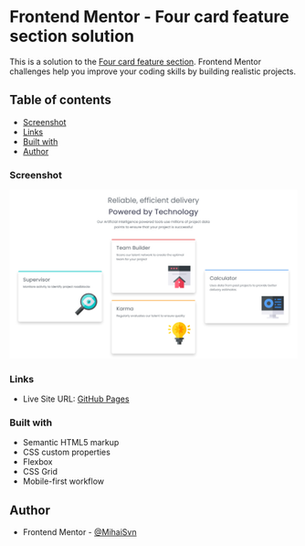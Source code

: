 # Frontend Mentor - Four card feature section solution

This is a solution to the [Four card feature section](https://www.frontendmentor.io/challenges/four-card-feature-section-weK1eFYK). Frontend Mentor challenges help you improve your coding skills by building realistic projects. 

## Table of contents

  - [Screenshot](#screenshot)
  - [Links](#links)
  - [Built with](#built-with)
  - [Author](#author)




### Screenshot

![](./Screenshot%202025-08-08%20at%2015-55-59%20Frontend%20Mentor%20Four%20card%20feature%20section.png)


### Links

- Live Site URL: [GitHub Pages](https://mihaisvn.github.io/Product-preview-card-component/)


### Built with

- Semantic HTML5 markup
- CSS custom properties
- Flexbox
- CSS Grid
- Mobile-first workflow



## Author

- Frontend Mentor - [@MihaiSvn](https://www.frontendmentor.io/profile/MihaiSvn)


